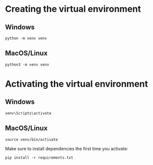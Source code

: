 # Creating the virtual environment

## Windows
```
python -m venv venv
```

## MacOS/Linux
```
python3 -m venv venv
```

# Activating the virtual environment

## Windows
```
venv\Scripts\activate
```
## MacOS/Linux
```
source venv/bin/activate
```

Make sure to install dependencies the first time you activate:
```
pip install -r requirements.txt
```